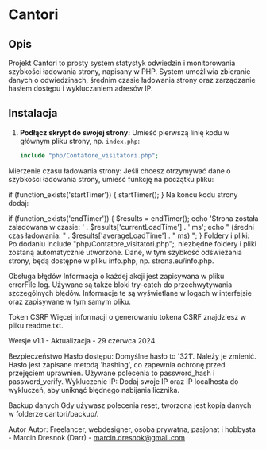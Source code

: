 # Cantori

## Opis

Projekt Cantori to prosty system statystyk odwiedzin i monitorowania szybkości ładowania strony, napisany w PHP. System umożliwia zbieranie danych o odwiedzinach, średnim czasie ładowania strony oraz zarządzanie hasłem dostępu i wykluczaniem adresów IP.

## Instalacja

1. **Podłącz skrypt do swojej strony:**
   Umieść pierwszą linię kodu w głównym pliku strony, np. `index.php`:
   ```php
   include "php/Contatore_visitatori.php";
Mierzenie czasu ładowania strony:
Jeśli chcesz otrzymywać dane o szybkości ładowania strony, umieść funkcję na początku pliku:


if (function_exists('startTimer')) {
    startTimer();
}
Na końcu kodu strony dodaj:


if (function_exists('endTimer')) {
    $results = endTimer();
    echo 'Strona została załadowana w czasie: ' . $results['currentLoadTime'] . ' ms';
    echo " (średni czas ładowania: " . $results['averageLoadTime'] . " ms) ";
}
Foldery i pliki:
Po dodaniu include "php/Contatore_visitatori.php";, niezbędne foldery i pliki zostaną automatycznie utworzone. Dane, w tym szybkość odświeżania strony, będą dostępne w pliku info.php, np. strona.eu/info.php.

Obsługa błędów
Informacja o każdej akcji jest zapisywana w pliku errorFile.log. Używane są także bloki try-catch do przechwytywania szczególnych błędów. Informacje te są wyświetlane w logach w interfejsie oraz zapisywane w tym samym pliku.

Token CSRF
Więcej informacji o generowaniu tokena CSRF znajdziesz w pliku readme.txt.

Wersje
v1.1 - Aktualizacja - 29 czerwca 2024.

Bezpieczeństwo
Hasło dostępu: Domyślne hasło to '321'. Należy je zmienić. Hasło jest zapisane metodą 'hashing', co zapewnia ochronę przed przejęciem uprawnień. Używane polecenia to password_hash i password_verify.
Wykluczenie IP: Dodaj swoje IP oraz IP localhosta do wykluczeń, aby uniknąć błędnego nabijania licznika.

Backup danych
Gdy używasz polecenia reset, tworzona jest kopia danych w folderze cantori/backup/.

Autor
Autor: Freelancer, webdesigner, osoba prywatna, pasjonat i hobbysta - Marcin Dresnok (Darr) - marcin.dresnok@gmail.com
